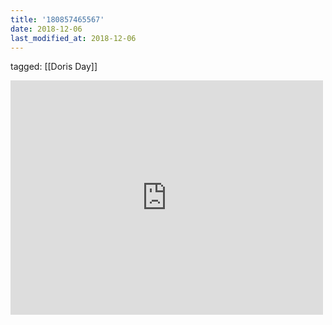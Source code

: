 ```yaml
---
title: '180857465567'
date: 2018-12-06
last_modified_at: 2018-12-06
---
```

tagged: [[Doris Day]]
<iframe allow="accelerometer; autoplay; clipboard-write; encrypted-media; gyroscope; picture-in-picture" allowfullscreen="" frameborder="0" height="375" id="youtube_iframe" src="https://www.youtube.com/embed/A6LfgqPkxCI?feature=oembed&amp;enablejsapi=1&amp;origin=https://safe.txmblr.com&amp;wmode=opaque" width="500"></iframe>